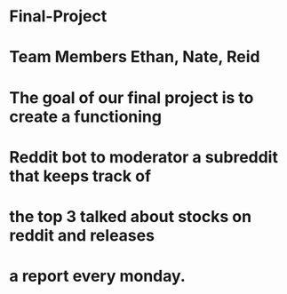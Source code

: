# Final-Project
# Team Members Ethan, Nate, Reid
# The goal of our final project is to create a functioning 
# Reddit bot to moderator a subreddit that keeps track of 
# the top 3 talked about stocks on reddit and releases 
# a report every monday.
